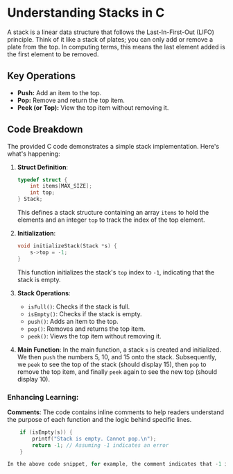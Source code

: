 # Understanding Stacks in C

A stack is a linear data structure that follows the Last-In-First-Out (LIFO) principle. Think of it like a stack of plates; you can only add or remove a plate from the top. In computing terms, this means the last element added is the first element to be removed.

## Key Operations

- **Push:** Add an item to the top.
- **Pop:** Remove and return the top item.
- **Peek (or Top):** View the top item without removing it.

## Code Breakdown

The provided C code demonstrates a simple stack implementation. Here's what's happening:

1. **Struct Definition**:
    ```c
    typedef struct {
        int items[MAX_SIZE];
        int top;
    } Stack;
    ```
    This defines a stack structure containing an array `items` to hold the elements and an integer `top` to track the index of the top element.

2. **Initialization**:
    ```c
    void initializeStack(Stack *s) {
        s->top = -1;
    }
    ```
    This function initializes the stack's `top` index to `-1`, indicating that the stack is empty.

3. **Stack Operations**:
    - `isFull()`: Checks if the stack is full.
    - `isEmpty()`: Checks if the stack is empty.
    - `push()`: Adds an item to the top.
    - `pop()`: Removes and returns the top item.
    - `peek()`: Views the top item without removing it.

4. **Main Function**:
    In the main function, a stack `s` is created and initialized. We then `push` the numbers 5, 10, and 15 onto the stack. Subsequently, we `peek` to see the top of the stack (should display 15), then `pop` to remove the top item, and finally `peek` again to see the new top (should display 10).

### Enhancing Learning:

**Comments**: The code contains inline comments to help readers understand the purpose of each function and the logic behind specific lines.

```c
    if (isEmpty(s)) {
        printf("Stack is empty. Cannot pop.\n");
        return -1; // Assuming -1 indicates an error
    }

In the above code snippet, for example, the comment indicates that -1 is returned as an error value when trying to pop from an empty stack.
